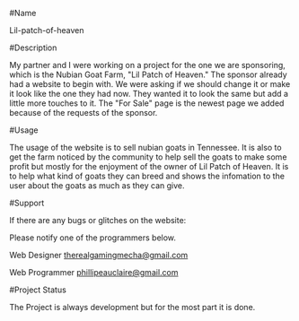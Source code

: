 #Name

Lil-patch-of-heaven

#Description

My partner and I were working on a project for the one we are sponsoring, which is the Nubian Goat Farm, "Lil Patch of Heaven." The sponsor already had a website to begin with. We were asking if we should change it or make it look like the one they had now. They wanted it to look the same but add a little more touches to it. The "For Sale" page is the newest page we added because of the requests of the sponsor.

#Usage

The usage of the website is to sell nubian goats in Tennessee. It is also to get the farm noticed by the community to help sell the goats to make some profit but mostly for the enjoyment of the owner of Lil Patch of Heaven. It is to help what kind of goats they can breed and shows the infomation to the user about the goats as much as they can give.

#Support

If there are any bugs or glitches on the website:

Please notify one of the programmers below.

Web Designer
therealgamingmecha@gmail.com

Web Programmer
phillipeauclaire@gmail.com

#Project Status

The Project is always development but for the most part it is done.
